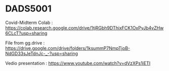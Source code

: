 # DADS5001
Covid-Midterm
Colab : https://colab.research.google.com/drive/1tjRGbh9DThixFCK1OxPyJb4vZHw6CLcT?usp=sharing

File from gg.drive : https://drive.google.com/drive/folders/1ksummP7NmpTjoB-NdGD33sJeTdnJc-_-?usp=sharing

Vedio presentation : https://www.youtube.com/watch?v=dVzXPs1iETI
